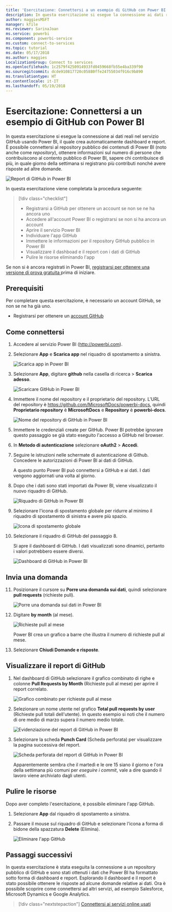 ```yaml
---
title: 'Esercitazione: Connettersi a un esempio di GitHub con Power BI'
description: In questa esercitazione si esegue la connessione ai dati reali nel servizio GitHub usando Power BI, il quale crea automaticamente dashboard e report.
author: maggiesMSFT
manager: kfile
ms.reviewer: SarinaJoan
ms.service: powerbi
ms.component: powerbi-service
ms.custom: connect-to-services
ms.topic: tutorial
ms.date: 05/17/2018
ms.author: maggies
LocalizationGroup: Connect to services
ms.openlocfilehash: 1c2579f4250914933fd0459668fb55e4ba339f90
ms.sourcegitcommit: dcde910817720c05880ffe24755034f916c9b890
ms.translationtype: HT
ms.contentlocale: it-IT
ms.lasthandoff: 05/19/2018
---
```

# <a name="tutorial-connect-to-a-github-sample-with-power-bi"></a>Esercitazione: Connettersi a un esempio di GitHub con Power BI
In questa esercitazione si esegue la connessione ai dati reali nel servizio GitHub usando Power BI, il quale crea automaticamente dashboard e report. È possibile connettersi al repository pubblico dei contenuti di Power BI (noto anche come *repository*), ottenere informazioni sul numero di persone che contribuiscono al contento pubblico di Power BI, sapere chi contribuisce di più, in quale giorno della settimana si registrano più contributi nonché avere risposte ad altre domande. 

![Report di GitHub in Power BI](media/service-tutorial-connect-to-github/power-bi-github-app-tutorial-punch-card.png)

In questa esercitazione viene completata la procedura seguente:

> [!div class="checklist"]
> * Registrarsi a GitHub per ottenere un account se non se ne ha ancora uno 
> * Accedere all'account Power BI o registrarsi se non si ha ancora un account
> * Aprire il servizio Power BI
> * Individuare l'app GitHub
> * Immettere le informazioni per il repository GitHub pubblico in Power BI
> * Visualizzare il dashboad e il report con i dati di GitHub
> * Pulire le risorse eliminando l'app

Se non si è ancora registrati in Power BI, [registrarsi per ottenere una versione di prova gratuita ](https://app.powerbi.com/signupredirect?pbi_source=web) prima di iniziare.

## <a name="prerequisites"></a>Prerequisiti

Per completare questa esercitazione, è necessario un account GitHub, se non se ne ha già uno. 

- Registrarsi per ottenere un [account GitHub](https://docs.microsoft.com/contribute/get-started-setup-github)


## <a name="how-to-connect"></a>Come connettersi
1. Accedere al servizio Power BI (http://powerbi.com). 
2. Selezionare **App** e **Scarica app** nel riquadro di spostamento a sinistra.
   
   ![Scarica app in Power BI](media/service-tutorial-connect-to-github/power-bi-github-app-tutorial.png) 

3. Selezionare **App**, digitare **github** nella casella di ricerca > **Scarica adesso**.
   
   ![Scaricare GitHub in Power BI](media/service-tutorial-connect-to-github/power-bi-github-app-tutorial-get-it-now.png) 

4. Immettere il nome del repository e il proprietario del repository. L'URL del repository è https://github.com/MicrosoftDocs/powerbi-docs, quindi **Proprietario repository** è **MicrosoftDocs** e **Repository** è **powerbi-docs**. 
   
    ![Nome del repository di GitHub in Power BI](media/service-tutorial-connect-to-github/power-bi-github-app-tutorial-repo-name.png)

5. Immettere le credenziali create per GitHub. Power BI potrebbe ignorare questo passaggio se già stato eseguito l'accesso a GitHub nel browser. 

6. In **Metodo di autenticazione** selezionare **oAuth2** \> **Accedi**.

7. Seguire le istruzioni nelle schermate di autenticazione di Github. Concedere le autorizzazioni di Power BI ai dati di GitHub.
   
   A questo punto Power BI può connettersi a GitHub e ai dati.  I dati vengono aggiornati una volta al giorno.

8. Dopo che i dati sono stati importati da Power BI, viene visualizzato il nuovo riquadro di GitHub. 
 
   ![Riquadro di GitHub in Power BI](media/service-tutorial-connect-to-github/power-bi-github-app-tutorial-tile.png) 

8. Selezionare l'icona di spostamento globale per ridurre al minimo il riquadro di spostamento di sinistra e avere più spazio.

    ![Icona di spostamento globale](media/service-tutorial-connect-to-github/power-bi-global-navigation-icon.png)

10. Selezionare il riquadro di GitHub del passaggio 8. 
    
    Si apre il dashboard di GitHub. I dati visualizzati sono dinamici, pertanto i valori potrebbero essere diversi.

    ![Dashboard di GitHub in Power BI](media/service-tutorial-connect-to-github/power-bi-github-app-tutorial-dashboard.png)

    

## <a name="ask-a-question"></a>Invia una domanda

11. Posizionare il cursore su **Porre una domanda sui dati**, quindi selezionare **pull requests** (richieste pull). 

    ![Porre una domanda sui dati in Power BI](media/service-tutorial-connect-to-github/power-bi-github-app-tutorial-ask-question.png)

12. Digitare **by month** (al mese).
 
    ![Richieste pull al mese](media/service-tutorial-connect-to-github/power-bi-github-app-tutorial-ask-question-by-month.png)

     Power BI crea un grafico a barre che illustra il numero di richieste pull al mese.

13. Selezionare **Chiudi Domande e risposte**.

## <a name="view-the-github-report"></a>Visualizzare il report di GitHub 

1. Nel dashboard di GitHub selezionare il grafico combinato di righe e colonne **Pull Requests by Month** (Richieste pull al mese) per aprire il report correlato.

    ![Grafico combinato per richieste pull al mese](media/service-tutorial-connect-to-github/power-bi-github-app-tutorial-pull-requests-combo-chart.png)

2. Selezionare un nome utente nel grafico **Total pull requests by user** (Richieste pull totali dell'utente). In questo esempio si noti che il numero di ore medio di marzo supera il numero medio totale.

    ![Evidenziazione del report di GitHub in Power BI](media/service-tutorial-connect-to-github/power-bi-github-app-tutorial-report-highlight.png)

3. Selezionare la scheda **Punch Card** (Scheda perforata) per visualizzare la pagina successiva del report. 
 
    ![Scheda perforata del report di GitHub in Power BI](media/service-tutorial-connect-to-github/power-bi-github-app-tutorial-tues-3pm.png)

    Apparentemente sembra che il martedì e le ore 15 siano il giorno e l'ora della settimana più comuni per *eseguire i commit*, vale a dire quando il lavoro viene archiviato dagli utenti.

## <a name="clean-up-resources"></a>Pulire le risorse

Dopo aver completo l'esercitazione, è possibile eliminare l'app GitHub. 

1. Selezionare **App** dal riquadro di spostamento a sinistra.
2. Passare il mouse sul riquadro di GitHub e selezionare l'icona a forma di bidone della spazzatura **Delete** (Elimina).

    ![Eliminare l'app GitHub](media/service-tutorial-connect-to-github/power-bi-github-app-tutorial-delete.png)

## <a name="next-steps"></a>Passaggi successivi

In questa esercitazione è stata eseguita la connessione a un repository pubblico di GitHub e sono stati ottenuti i dati che Power BI ha formattato sotto forma di dashboard e report. Esplorando il dashboard e il report è stato possibile ottenere le risposte ad alcune domande relative ai dati. Ora è possibile scoprire come connettersi ad altri servizi, ad esempio Salesforce, Microsoft Dynamics e Google Analytics. 
 
> [!div class="nextstepaction"]
> [Connettersi ai servizi online usati](./service-connect-to-services.md)


